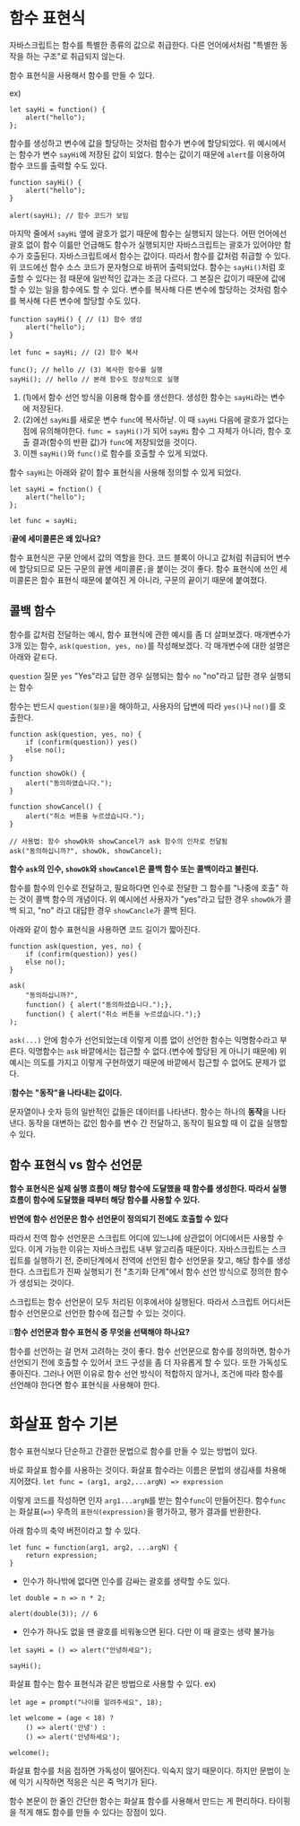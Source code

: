 # 함수 표현식

자바스크립트는 함수를 특별한 종류의 값으로 취급한다. 다른 언어에서처럼 "특별한 동작을 하는 구조"로 취급되지 않는다.

함수 표현식을 사용해서 함수를 만들 수 있다.

ex)
```
let sayHi = function() {
    alert("hello");
};
```
함수를 생성하고 변수에 값을 할당하는 것처럼 함수가 변수에 할당되었다. 
위 예시에서는 함수가 변수 ```sayHi```에 저장된 값이 되었다.
함수는 값이기 때문에 ```alert```를 이용하여 함수 코드를 출력할 수도 있다.

```
function sayHi() {
    alert("hello");
}

alert(sayHi); // 함수 코드가 보임
```

마지막 줄에서 ```sayHi``` 옆에 괄호가 없기 때문에 함수는 실행되지 않는다. 어떤 언어에선 괄호 없이 함수 이륾만 언급해도 함수가 실행되지만 자바스크립트는 괄호가 있어야만 함수가 호출된다.
자바스크립트에서 함수는 값이다. 따라서 함수를 값처럼 취급할 수 있다. 위 코드에선 함수 소스 코드가 문자형으로 바뀌어 출력되었다. 
함수는 ```sayHi()```처럼 호출할 수 있다는 점 때문에 일반적인 값과는 조금 다르다. 
그 본질은 값이기 때문에 값에 할 수 있는 일을 함수에도 할 수 있다.
변수를 복사해 다른 변수에 할당하는 것처럼 함수를 복사해 다른 변수에 할당할 수도 있다.

```
function sayHi() { // (1) 함수 생성
    alert("hello");
}

let func = sayHi; // (2) 함수 복사

func(); // hello // (3) 복사한 함수를 실행 
sayHi(); // hello // 본래 함수도 정상적으로 실행
```

1. (1)에서 함수 선언 방식을 이용해 함수를 생선한다. 생성한 함수는 ```sayHi```라는 변수에 저장된다.
2. (2)에선 ```sayHi```를 새로운 변수 ```func```에 복사하낟. 이 때 ```sayHi``` 다음에 괄호가 없다는 점에 유의해야한다. ```func = sayHi()```가 되어 ```sayHi``` 함수 그 자체가 아니라, 함수 호출 결과(함수의 반환 값)가 ```func```에 저장되었을 것이다.
3. 이젠 ```sayHi()```와 ```func()```로 함수를 호출할 수 있게 되었다.

함수 ```sayHi```는 아래와 같이 함수 표현식을 사용해 정의할 수 있게 되었다.

```
let sayHi = fnction() {
    alert("hello");
};

let func = sayHi;
```

❕**끝에 세미콜론은 왜 있나요?**

함수 표현식은 구문 안에서 값의 역할을 한다. 코드 블록이 아니고 값처럼 취급되어 변수에 할당되므로 모든 구문의 끝엔 세미콜론```;```을 붙이는 것이 좋다. 함수 표현식에 쓰인 세미콜론은 함수 표현식 때문에 붙여진 게 아니라, 구문의 끝이기 때문에 붙여졌다.

## 콜백 함수

함수를 값처럼 전달하는 예시, 함수 표현식에 관한 예시를 좀 더 살펴보겠다.
매개변수가 3개 있는 함수, ```ask(question, yes, no)```를 작성해보겠다. 각 매개변수에 대한 설명은 아래와 같ㅌ다.

```question``` 질문
```yes``` "Yes"라고 답한 경우 실행되는 함수
```no``` "no"라고 답한 경우 실행되는 함수

함수는 반드시 ```question(질문)```을 해야하고, 사용자의 답변에 따라 ```yes()```나 ```no()```를 호출한다.

```
function ask(question, yes, no) {
    if (confirm(question)) yes()
    else no();
}

function showOk() {
    alert("동의하였습니다.");
}

function showCancel() {
    alert("취소 버튼을 누르셨습니다.");
}

// 사용법: 함수 showOk와 showCancel가 ask 함수의 인자로 전달됨
ask("동의하십니까?", showOk, showCancel);
```

**함수 ```ask```의 인수, ```showOk```와 ```showCancel```은 콜백 함수 또는 콜백이라고 불린다.**

함수를 함수의 인수로 전달하고, 필요하다면 인수로 전달한 그 함수를 "나중에 호출" 하는 것이 콜백 함수의 개념이다. 위 예시에선 사용자가 "yes"라고 답한 경우 ```showOk```가 콜백 되고, "no" 라고 대답한 경우 ```showCancle```가 콜백 된다.

아래와 같이 함수 표현식을 사용하면 코드 길이가 짧아진다.

```
function ask(question, yes, no) {
    if (confirm(question)) yes()
    else no();
}

ask(
    "동의하십니까?",
    function() { alert("동의하셨습니다.");},
    function() { alert("취소 버튼을 누르셨습니다.");}
);
```

```ask(...)``` 안에 함수가 선언되었는데 이렇게 이름 없이 선언한 함수는 익명함수라고 부른다. 익명함수는 ```ask``` 바깥에서는 접근할 수 없다.(변수에 할당된 게 아니기 때문에) 위 예시는 의도를 가지고 이렇게 구현하였기 때문에 바깥에서 접근할 수 없어도 문제가 없다.

❕**함수는 "동작"을 나타내는 값이다.**

문자열이나 숫자 등의 일반적인 값들은 데이터를 나타낸다.
함수는 하나의 **동작**을 나타낸다.
동작을 대변하는 값인 함수를 변수 간 전달하고, 동작이 필요할 때 이 값을 실행할 수 있다.

## 함수 표현식 vs 함수 선언문

**함수 표현식은 실제 실행 흐름이 해당 함수에 도달했을 때 함수를 생성한다. 따라서 실행 흐름이 함수에 도달했을 때부터 해당 함수를 사용할 수 있다.**

**반면에 함수 선언문은 함수 선언문이 정의되기 전에도 호출할 수 있다**

따라서 전역 함수 선언문은 스크립트 어디에 있느냐에 상관없이 어디에서든 사용할 수 있다. 이게 가능한 이유는 자바스크립트 내부 알고리즘 때문이다. 자바스크립트는 스크립트를 실행하기 전, 준비단계에서 전역에 선언된 함수 선언문을 찾고, 해당 함수를 생성한다. 스크립트가 진짜 실행되기 전 "초기화 단계"에서 함수 선언 방식으로 정의한 함수가 생성되는 것이다.

스크립트는 함수 선언문이 모두 처리된 이후에서야 실행된다. 따라서 스크립트 어디서든 함수 선언문으로 선언한 함수에 접근할 수 있는 것이다.

❕❕**함수 선언문과 함수 표현식 중 무엇을 선택해야 하나요?**

함수를 선언하는 걸 먼저 고려하는 것이 좋다. 함수 선언문으로 함수를 정의하면, 함수가 선언되기 전에 호출할 수 있어서 코드 구성을 좀 더 자유롭게 할 수 있다.
또한 가독성도 좋아진다.
그러나 어떤 이유로 함수 선언 방식이 적합하지 않거나, 조건에 따라 함수를 선언해야 한다면 함수 표현식을 사용해야 한다.


# 화살표 함수 기본

함수 표현식보다 단순하고 간결한 문법으로 함수를 만들 수 있는 방법이 있다.

바로 화살표 함수를 사용하는 것이다. 화살표 함수라는 이름은 문법의 생김새를 차용해 지어졌다.
```let func = (arg1, arg2,...argN) => expression ```

이렇게 코드를 작성하면 인자 ```arg1...argN```를 받는 함수```func```이 만들어진다.
함수```func```는 화살표(```=>```) 우측의 ```표현식(expression)```을 평가하고, 평가 결과를 반환한다.

아래 함수의 축약 버전이라고 할 수 있다.

```
let func = function(arg1, arg2, ...argN) {
    return expression;
}
```

* 인수가 하나밖에 없다면 인수를 감싸는 괄호를 생략할 수도 있다.

```
let double = n => n * 2;

alert(double(3)); // 6
```

* 인수가 하나도 없을 땐 괄호를 비워놓으면 된다. 다만 이 때 괄호는 생략 불가능

```
let sayHi = () => alert("안녕하세요");

sayHi();
```
화살표 함수는 함수 표현식과 같은 방법으로 사용할 수 있다.
ex)
```
let age = prompt("나이를 알려주세요", 18);

let welcome = (age < 18) ?
    () => alert('안녕') :
    () => alert('안녕하세요');

welcome();
```
화살표 함수를 처음 접하면 가독성이 떨어진다. 익숙지 않기 때문이다. 하지만 문법이 눈에 익기 시작하면 적응은 식은 죽 먹기가 된다.

함수 본문이 한 줄인 간단한 함수는 화살표 함수를 사용해서 만드는 게 편리하다. 타이핑을 적게 해도 함수를 만들 수 있다는 장점이 있다.
